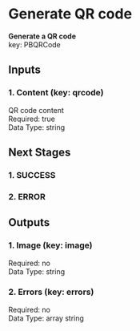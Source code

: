 # Generate QR code  
  
**Generate a QR code**  
key: PBQRCode  
## Inputs  
### 1. Content (key: qrcode)  
QR code content  
Required: true  
Data Type: string   
## Next Stages  
### 1. SUCCESS  
  
### 2. ERROR  
  
## Outputs  
### 1. Image (key: image)  
  
Required: no  
Data Type: string   
### 2. Errors (key: errors)  
  
Required: no  
Data Type: array string
